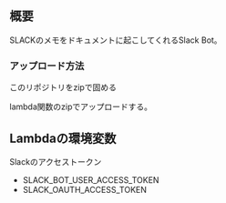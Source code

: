 ## 概要
SLACKのメモをドキュメントに起こしてくれるSlack Bot。

### アップロード方法
このリポジトリをzipで固める

lambda関数のzipでアップロードする。

## Lambdaの環境変数
Slackのアクセストークン
- SLACK_BOT_USER_ACCESS_TOKEN
- SLACK_OAUTH_ACCESS_TOKEN